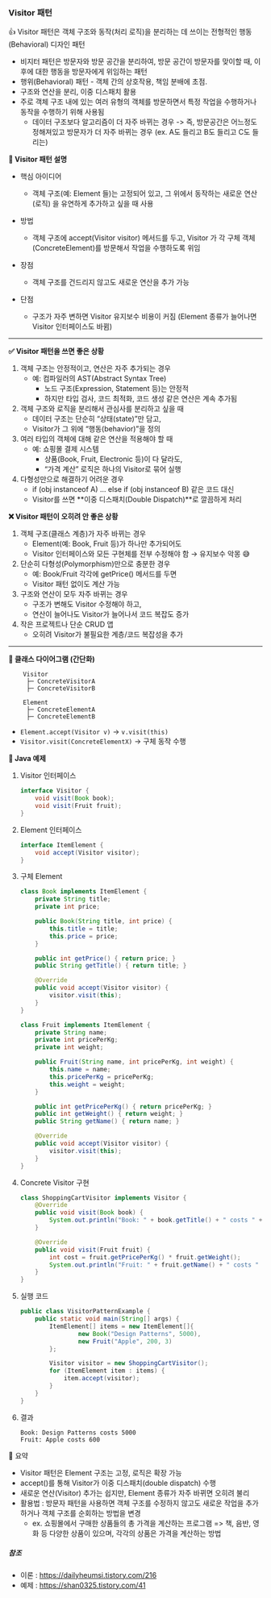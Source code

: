 ### Visitor 패턴

👍 Visitor 패턴은 객체 구조와 동작(처리 로직)을 분리하는 데 쓰이는 전형적인 행동(Behavioral) 디자인 패턴
* 비지터 패턴은 방문자와 방문 공간을 분리하여, 방문 공간이 방문자를 맞이할 때, 이후에 대한 행동을 방문자에게 위임하는 패턴
* 행위(Behavioral) 패턴 - 객체 간의 상호작용, 책임 분배에 초점.
* 구조와 연산을 분리, 이중 디스패치 활용
* 주로 객체 구조 내에 있는 여러 유형의 객체를 방문하면서 특정 작업을 수행하거나 동작을 수행하기 위해 사용됨
   * 데이터 구조보다 알고리즘이 더 자주 바뀌는 경우 -> 즉, 방문공간은 어느정도 정해져있고 방문자가 더 자주 바뀌는 경우 (ex. A도 들리고 B도 들리고 C도 들리는)

**📌 Visitor 패턴 설명**
* 핵심 아이디어
  * 객체 구조(예: Element 들)는 고정되어 있고, 그 위에서 동작하는 새로운 연산(로직) 을 유연하게 추가하고 싶을 때 사용
* 방법
  * 객체 구조에 accept(Visitor visitor) 메서드를 두고, Visitor 가 각 구체 객체(ConcreteElement)를 방문해서 작업을 수행하도록 위임

* 장점
  * 객체 구조를 건드리지 않고도 새로운 연산을 추가 가능
* 단점
  * 구조가 자주 변하면 Visitor 유지보수 비용이 커짐 (Element 종류가 늘어나면 Visitor 인터페이스도 바뀜)

---

**✅ Visitor 패턴을 쓰면 좋은 상황**
1. 객체 구조는 안정적이고, 연산은 자주 추가되는 경우
    * 예: 컴파일러의 AST(Abstract Syntax Tree)
        * 노드 구조(Expression, Statement 등)는 안정적
        * 하지만 타입 검사, 코드 최적화, 코드 생성 같은 연산은 계속 추가됨
2. 객체 구조와 로직을 분리해서 관심사를 분리하고 싶을 때
    * 데이터 구조는 단순히 “상태(state)”만 담고,
    * Visitor가 그 위에 “행동(behavior)”을 정의
3. 여러 타입의 객체에 대해 같은 연산을 적용해야 할 때
    * 예: 쇼핑몰 결제 시스템
        * 상품(Book, Fruit, Electronic 등)이 다 달라도,
        * “가격 계산” 로직은 하나의 Visitor로 묶어 실행
4. 다형성만으로 해결하기 어려운 경우
    * if (obj instanceof A) ... else if (obj instanceof B) 같은 코드 대신
    * Visitor를 쓰면 **이중 디스패치(Double Dispatch)**로 깔끔하게 처리


**❌ Visitor 패턴이 오히려 안 좋은 상황**
1. 객체 구조(클래스 계층)가 자주 바뀌는 경우
    * Element(예: Book, Fruit 등)가 하나만 추가되어도
    * Visitor 인터페이스와 모든 구현체를 전부 수정해야 함 → 유지보수 악몽 😅
2. 단순히 다형성(Polymorphism)만으로 충분한 경우
    * 예: Book/Fruit 각각에 getPrice() 메서드를 두면
    * Visitor 패턴 없이도 계산 가능
3. 구조와 연산이 모두 자주 바뀌는 경우
    * 구조가 변해도 Visitor 수정해야 하고,
    * 연산이 늘어나도 Visitor가 늘어나서 코드 복잡도 증가
4. 작은 프로젝트나 단순 CRUD 앱
    * 오히려 Visitor가 불필요한 계층/코드 복잡성을 추가

---

**📌 클래스 다이어그램 (간단화)**
```
    Visitor
     ├─ ConcreteVisitorA
     ├─ ConcreteVisitorB
    
    Element
     ├─ ConcreteElementA
     ├─ ConcreteElementB
```
    
* ```Element.accept(Visitor v)``` → ```v.visit(this)```
* ```Visitor.visit(ConcreteElementX)``` → 구체 동작 수행

**📌 Java 예제**
1. Visitor 인터페이스
    ```java
    interface Visitor {
        void visit(Book book);
        void visit(Fruit fruit);
    }
    ```

2. Element 인터페이스
    ```java
    interface ItemElement {
        void accept(Visitor visitor);
    }
    ```
   
3. 구체 Element
    ```java
    class Book implements ItemElement {
        private String title;
        private int price;
    
        public Book(String title, int price) {
            this.title = title;
            this.price = price;
        }
    
        public int getPrice() { return price; }
        public String getTitle() { return title; }
    
        @Override
        public void accept(Visitor visitor) {
            visitor.visit(this);
        }
    }
    
    class Fruit implements ItemElement {
        private String name;
        private int pricePerKg;
        private int weight;
    
        public Fruit(String name, int pricePerKg, int weight) {
            this.name = name;
            this.pricePerKg = pricePerKg;
            this.weight = weight;
        }
    
        public int getPricePerKg() { return pricePerKg; }
        public int getWeight() { return weight; }
        public String getName() { return name; }
    
        @Override
        public void accept(Visitor visitor) {
            visitor.visit(this);
        }
    }
    ```

4. Concrete Visitor 구현
    ```java
    class ShoppingCartVisitor implements Visitor {
        @Override
        public void visit(Book book) {
            System.out.println("Book: " + book.getTitle() + " costs " + book.getPrice());
        }
    
        @Override
        public void visit(Fruit fruit) {
            int cost = fruit.getPricePerKg() * fruit.getWeight();
            System.out.println("Fruit: " + fruit.getName() + " costs " + cost);
        }
    }
    ```

5. 실행 코드
    ```java
    public class VisitorPatternExample {
        public static void main(String[] args) {
            ItemElement[] items = new ItemElement[]{
                    new Book("Design Patterns", 5000),
                    new Fruit("Apple", 200, 3)
            };
    
            Visitor visitor = new ShoppingCartVisitor();
            for (ItemElement item : items) {
                item.accept(visitor);
            }
        }
    }
    ```

6. 결과
    ```
    Book: Design Patterns costs 5000
    Fruit: Apple costs 600
    ```

📌 요약
* Visitor 패턴은 Element 구조는 고정, 로직은 확장 가능
* accept()를 통해 Visitor가 이중 디스패치(double dispatch) 수행
* 새로운 연산(Visitor) 추가는 쉽지만, Element 종류가 자주 바뀌면 오히려 불리
* 활용법 : 방문자 패턴을 사용하면 객체 구조를 수정하지 않고도 새로운 작업을 추가하거나 객체 구조를 순회하는 방법을 변경
   * ex. 쇼핑몰에서 구매한 상품들의 총 가격을 계산하는 프로그램 => 책, 음반, 영화 등 다양한 상품이 있으며, 각각의 상품은 가격을 계산하는 방법

##### 참조
* 이론 : https://dailyheumsi.tistory.com/216
* 예제 : https://shan0325.tistory.com/41